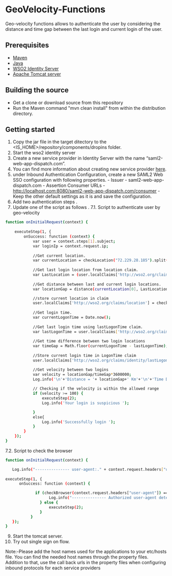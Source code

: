 # GeoVelocity-Functions
Geo-velocity functions allows to authenticate the user by considering the distance and time gap between the last login and current login of the user.
## [](https://github.com/wso2/samples-is/tree/master/conditional-auth-sample#prerequisites)Prerequisites
-   [Maven](https://maven.apache.org/download.cgi)
-   [Java](http://www.oracle.com/technetwork/java/javase/downloads)
-   [WSO2 Identity Server](https://wso2.com/identity-and-access-management)
-   [Apache Tomcat server](https://tomcat.apache.org/download-80.cgi)
## Building the source

  - Get a clone or download source from this repository
  - Run the Maven command "mvn clean install" from within the distribution directory.

## Getting started

  1. Copy the jar file in the target ditectory to the <IS_HOME>/repository/components/dropins folder.
  2. Start the wso2 identity server
  3. Create a new service provider in Identity Server with the name “saml2-web-app-dispatch.com”. 
  4. You can find more information about creating new service provider [here](https://docs.wso2.com/display/IS560/Adding+and+Configuring+a+Service+Provider). 
5.  under Inbound Authentication Configuration, create a new SAML2 Web SSO configuration with following properties. 
					- Issuer - saml2-web-app-dispatch.com
					- Assertion Consumer URLs - http://localhost.com:8080/saml2-web-app-dispatch.com/consumer 
					- Keep the other default settings as it is and save the configuration.
6. Add two authentication steps .
7. Update  one of the script as follows                                                                                                        .
7.1. Script to authenticate user by geo-velocity
```sh
function onInitialRequest(context) {
  	
    executeStep(1, {
        onSuccess: function (context) {
            var user = context.steps[1].subject;
            var loginIp = context.request.ip;
		  
		  	//Get current location.
		  	var currentLocation = checkLocation("72.229.28.185").split(" ");
		  
		  	//Get last login location from location claim.
		  	var LastLocation = (user.localClaims['http://wso2.org/claims/location']).split(" ");
		  
		  	//Get distance between last and current login locations.
		  	var locationGap = distance(currentLocation[0], LastLocation[0], currentLocation[1], LastLocation[1]);

		  	//store current location in claim
		    user.localClaims['http://wso2.org/claims/location'] = checkLocation("72.229.28.185");
		  
		  	//Get login time.
		  	var currentLogonTime = Date.now();
		  
		  	//Get last login time using lastLogonTime claim.
		  	var lastLogonTime = user.localClaims['http://wso2.org/claims/identity/lastLogonTime'];
		  
		  	//Get time difference between two login locations
		  	var timeGap = Math.floor(currentLogonTime - lastLogonTime);
		  
		  	//Store current login time in LogonTime claim
		  	user.localClaims['http://wso2.org/claims/identity/lastLogonTime'] = currentLogonTime;

		  	//Get velocity between two logins
		  	var velocity = locationGap/timeGap*3600000;
		  	Log.info('\n'+'Distance = '+ locationGap+' Km'+'\n'+'Time Difference = '+timeGap+' ms'+'\n'+'Geo-velocity= '+velocity+' Km/h');
		  
		  	// Checking if the velocity is within the allowed range
            if (velocity >= 100) {
                executeStep(2);
			  	Log.info('Your login is suspicious ');

            }
		  	else{
			  	Log.info('Successfully login ');
			}
        }
    });
}
```
7.2.  Script to check the browser
```sh
function onInitialRequest(context) {

   Log.info("--------------- user-agent:." + context.request.headers["user-agent"]);
  
executeStep(1, {
      onSuccess: function (context) {

             if (checkBrowser(context.request.headers["user-agent"]) == 'chrome') {
                   Log.info("--------------- Authorized user-agent detected.");
               } else {
                   executeStep(2);
               }
           }
   });
}
```
9. Start the tomcat server.
10. Try out single sign on flow.

Note:-Please add the host names used for the applications to your etc/hosts file. You can find the needed host names through the property files. Addition to that, use the call back urls in the property files when configuring inbound protocols for each service providers

